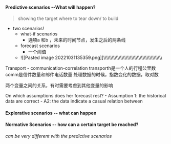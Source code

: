 #### Predictive scenarios --What will happen?
>showing the target
>where to tear down/ to build

- two scenarios!
	- what-if scenarios
		- 选项a 和b ，未来的时间节点，发生之后的两条线
	- forecast scenarios
		- 一个阈值
	- ![[Pasted image 20221031135359.png]]\\\\\\\\\\\\\\\\\\\\\\\\\\\\\\\\\\\\\\\\\\\\\\\\\\\\\\\\\\\\\\\\\\\\\\\\\\\\\\\\\\\

Transport - communication-correlation
	transporth是一个人的行程公里数
	comm是信件数量和邮件电话数量
	处理数据的时候，指数变化的数据，取对数

两个变量之间的关系，有时需要考虑到其他变量的影响

On which assumptions does her forecast rest?
	- Assumption 1: the historical data are correct
	- A2: the data indicate a casual relation between 
#### Explorative scenarios -- what can happen
#### Normative Scenarios -- how can a certain target be reached?
*can be very different with the predictive scenarios*

